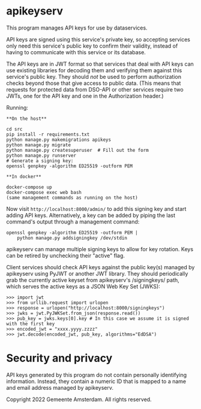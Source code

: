 apikeyserv
==========

This program manages API keys for use by dataservices.

API keys are signed using this service's private key, so accepting services
only need this service's public key to confirm their validity, instead of
having to communicate with this service or its database.

The API keys are in JWT format so that services that deal with API keys can
use existing libraries for decoding them and verifying them against this
service's public key. They should *not* be used to perform authorization
checks beyond those that give access to public data. (This means that requests
for protected data from DSO-API or other services require two JWTs, one for
the API key and one in the Authorization header.)

Running:

    **On the host**

    cd src
    pip install -r requirements.txt
    python manage.py makemigrations apikeys
    python manage.py migrate
    python manage.py createsuperuser  # Fill out the form
    python manage.py runserver
    # Generate a signing key:
    openssl genpkey -algorithm ED25519 -outform PEM

    **In docker**

    docker-compose up
    docker-compose exec web bash
    (same management commands as running on the host)

Now visit `http://localhost:8000/admin/` to add this signing key and start
adding API keys. Alternatively, a key can be added by piping the last command's
output through a management command:

    openssl genpkey -algorithm ED25519 -outform PEM |
        python manage.py addsigningkey /dev/stdin

apikeyserv can manage multiple signing keys to allow for key rotation.
Keys can be retired by unchecking their "active" flag.

Client services should check API keys against the public key(s) managed by
apikeyserv using PyJWT or another JWT library. They should periodically grab
the currently active keyset from apikeyserv's /signingkeys/ path, which serves
the active keys as a JSON Web Key Set (JWKS):

    >>> import jwt
    >>> from urllib.request import urlopen
    >>> response = urlopen("http://localhost:8000/signingkeys")
    >>> jwks = jwt.PyJWKSet.from_json(response.read())
    >>> pub_key = jwks.keys[0].key # In this case we assume it is signed with the first key
    >>> encoded_jwt = "xxxx.yyyy.zzzz"
    >>> jwt.decode(encoded_jwt, pub_key, algorithms="EdDSA")


Security and privacy
====================

API keys generated by this program do not contain personally identifying
information. Instead, they contain a numeric ID that is mapped to a name and
email address managed by apikeyserv.


Copyright 2022 Gemeente Amsterdam. All rights reserved.
